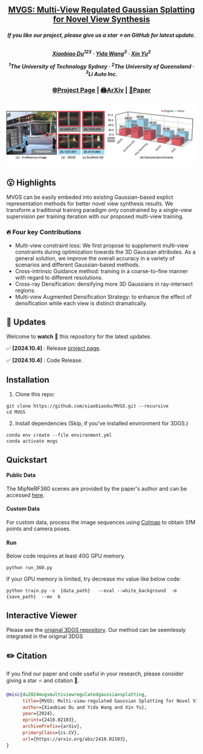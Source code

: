 
<h2 align="center"> <a href="https://xiaobiaodu.github.io/mvgs-project/">MVGS: Multi-View Regulated Gaussian Splatting for Novel View Synthesis</a></h2>
<h5 align="center"> If you like our project, please give us a star ⭐ on GitHub for latest update.  </h2>

<h5 align="center">

<h5 align="center">
<p align="center">
  <a href="https://xiaobiaodu.github.io/">Xiaobiao Du</a><sup>123</sup> ·
  <a href="https://wangyida.github.io/">Yida Wang</a><sup>3</sup> ·
  <a href="https://sites.google.com/view/xinyus-homepage/Home">Xin Yu</a><sup>2</sup>
</p>

<p align="center"><sup>1</sup>The University of Technology Sydney · <sup>2</sup>The University of Queensland · <sup>3</sup>Li Auto Inc.</p>
<h5 align="center">

### <p align="center">[🌐Project Page](https://xiaobiaodu.github.io/mvgs-project/) | [🖨️ArXiv](https://arxiv.org/pdf/2410.02103) | [📰Paper](https://arxiv.org/pdf/2410.02103)</p>


<img src="assets/teaser.png"/>



## 😮 Highlights
MVGS can be easily embeded into existing Gaussian-based explict representation methods for better novel view synthesis results.
 We transform a traditional training paradigm only constrained by a single-view supervision per training iteration with our proposed multi-view training.
### 🔥 Four key Contributions 
- Multi-view constraint loss:
We first propose to supplement multi-view constraints during optimization towards the 3D Gaussian attributes. As a general solution, we improve the overall accuracy in a variety of scenarios and different Gaussian-based methods.
- Cross-intrinsic Guidance method: training in a coarse-to-fine manner with regard to different resolutions.
- Cross-ray Densification: densifying more 3D Gaussians in ray-intersect regions. 
- Multi-view Augmented Densification Strategy:  to enhance the effect of densification while each view is distinct dramatically. 

## 🚩 **Updates**

Welcome to **watch** 👀 this repository for the latest updates.

✅ **[2024.10.4]** : Release [project page](https://xiaobiaodu.github.io/mvgs-project/).

✅ **[2024.10.4]** : Code Release. 





## Installation

1. Clone this repo:

```
git clone https://github.com/xiaobiaodu/MVGS.git --recursive
cd MVGS
```

2. Install dependencies (Skip, if you've installed environment for 3DGS.)
```
conda env create --file environment.yml
conda activate mvgs
```

## Quickstart

#### Public Data
The MipNeRF360 scenes are provided by the paper's author and can be accessed [here](https://jonbarron.info/mipnerf360/). 

#### Custom Data
For custom data, process the image sequences using [Colmap](https://colmap.github.io/) to obtain SfM points and camera poses. 

#### Run

Below code requires at least 40G GPU memory.
```
python run_360.py
```
If your GPU memory is limited, try decrease mv value like below code:
```
python train.py -s  {data_path}   --eval --white_background  -m {save_path}  --mv  6  
```

## Interactive Viewer
Please see the [original 3DGS repository](https://github.com/graphdeco-inria/gaussian-splatting). Our method can be seemlessly integrated in the original 3DGS





## ✏️ Citation

If you find our paper and code useful in your research, please consider giving a star :star: and citation :pencil:.


```BibTeX
@misc{du2024mvgsmultiviewregulatedgaussiansplatting,
      title={MVGS: Multi-view-regulated Gaussian Splatting for Novel View Synthesis}, 
      author={Xiaobiao Du and Yida Wang and Xin Yu},
      year={2024},
      eprint={2410.02103},
      archivePrefix={arXiv},
      primaryClass={cs.CV},
      url={https://arxiv.org/abs/2410.02103}, 
}
```
